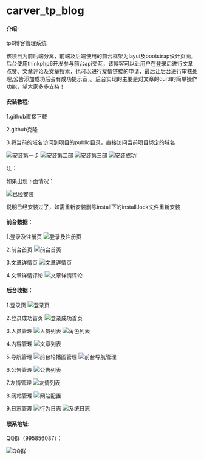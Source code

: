 # carver_tp_blog

#### 介绍:

tp6博客管理系统

该项目为前后端分离，前端及后端使用的前台框架为layui及bootstrap设计页面，后台使用thinkphp6开发参与前台api交互，该博客可以让用户在登录后进行文章点赞、文章评论及文章搜索，也可以进行友情链接的申请，最后让后台进行审核处理,公告添加成功后会有成功提示音，。后台实现的主要是对文章的curd的简单操作功能，望大家多多支持！

#### 安装教程:

1.github直接下载

2.github克隆

3.将当前的域名访问到项目的public目录，直接访问当前项目绑定的域名

![安装第一步](https://images.gitee.com/uploads/images/2021/0410/192225_1daa81f9_5145565.png "安装第一步.png")
![安装第二部](https://images.gitee.com/uploads/images/2021/0410/192458_e495425a_5145565.png "安装第二步.png")
![安装第三部](https://images.gitee.com/uploads/images/2021/0410/192721_a8f60dc8_5145565.png "安装第三步.png")
![安装成功!](https://images.gitee.com/uploads/images/2021/0410/192757_d2645799_5145565.png "安装第四步.png")

注：

如果出现下面情况：

![已经安装](https://images.gitee.com/uploads/images/2021/0410/192922_ca782a71_5145565.png "已经安装成功.png")

说明已经安装过了，如需重新安装删除install下的install.lock文件重新安装

#### 前台数据：
1.登录及注册页
![登录及注册页](https://images.gitee.com/uploads/images/2021/0410/185248_11818f13_5145565.png "登录及注册页.png")

2.前台首页
![前台首页](https://images.gitee.com/uploads/images/2021/0410/185220_2a0db04f_5145565.png "前台首页.png")

3.文章详情页
![文章详情页](https://images.gitee.com/uploads/images/2021/0410/185511_d4788b58_5145565.png "文章详情页.png")

4.文章详情评论
![文章详情评论](https://images.gitee.com/uploads/images/2021/0410/185559_cd2b9aa5_5145565.png "文章详情评论.png")

#### 后台收据：
1.登录页
![登录页](https://images.gitee.com/uploads/images/2021/0410/185928_3fe56ae2_5145565.png "登录页.png")

2.登录成功首页
![登录成功首页](https://images.gitee.com/uploads/images/2021/0410/185905_c6503de2_5145565.png "登录成功首页.png")

3.人员管理
![人员列表](https://images.gitee.com/uploads/images/2021/0410/190033_0b87241f_5145565.png "人员列表.png")
![角色列表](https://images.gitee.com/uploads/images/2021/0410/190153_1a4714ee_5145565.png "角色列表.png")

4.内容管理
![文章列表](https://images.gitee.com/uploads/images/2021/0410/190308_be293127_5145565.png "文章列表.png")

5.导航管理
![前台轮播图管理](https://images.gitee.com/uploads/images/2021/0410/190351_93dba5cc_5145565.png "前台轮播图管理.png")
![前台导航管理](https://images.gitee.com/uploads/images/2021/0410/190435_7586c8df_5145565.png "前台导航管理.png")

6.公告管理
![公告列表](https://images.gitee.com/uploads/images/2021/0410/190510_31040f74_5145565.png "公告列表.png")

7.友情管理
![友情列表](https://images.gitee.com/uploads/images/2021/0410/190553_83602051_5145565.png "友情列表.png")

8.网站管理
![网站配置](https://images.gitee.com/uploads/images/2021/0410/190655_da94852d_5145565.png "网站配置.png")

9.日志管理
![行为日志](https://images.gitee.com/uploads/images/2021/0410/190728_33c975cc_5145565.png "行为日志.png")
![系统日志](https://images.gitee.com/uploads/images/2021/0410/190750_f5ee8d17_5145565.png "系统日志.png")

#### 联系地址:

 QQ群（995856087）：

![QQ群](https://images.gitee.com/uploads/images/2021/0410/195733_e34ff549_5145565.png "QQ群.png")